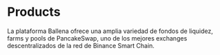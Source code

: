 # Products

La plataforma Ballena ofrece una amplia variedad de fondos de liquidez, farms y pools de PancakeSwap, uno de los mejores exchanges descentralizados de la red de Binance Smart Chain.
